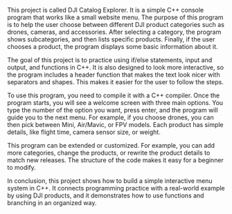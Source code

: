 This project is called DJI Catalog Explorer. It is a simple C++ console program that works like a small website menu. The purpose of this program is to help the user choose between different DJI product categories such as drones, cameras, and accessories. After selecting a category, the program shows subcategories, and then lists specific products. Finally, if the user chooses a product, the program displays some basic information about it.

The goal of this project is to practice using if/else statements, input and output, and functions in C++. It is also designed to look more interactive, so the program includes a header function that makes the text look nicer with separators and shapes. This makes it easier for the user to follow the steps.

To use this program, you need to compile it with a C++ compiler. Once the program starts, you will see a welcome screen with three main options. You type the number of the option you want, press enter, and the program will guide you to the next menu. For example, if you choose drones, you can then pick between Mini, Air/Mavic, or FPV models. Each product has simple details, like flight time, camera sensor size, or weight. 

This program can be extended or customized. For example, you can add more categories, change the products, or rewrite the product details to match new releases. The structure of the code makes it easy for a beginner to modify.

In conclusion, this project shows how to build a simple interactive menu system in C++. It connects programming practice with a real-world example by using DJI products, and it demonstrates how to use functions and branching in an organized way.

